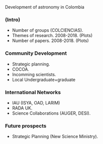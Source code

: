 Development of astronomy in Colombia

### (Intro)

* Number of groups (COLCIENCIAS).
* Themes of research. 2008-2018. (Plots)
* Number of papers. 2008-2018. (Plots)

### Community Development

* Strategic planning.
* COCOA.
* Incomming scientists.
* Local Undergraduate+graduate 

### International Networks

* IAU (ISYA, OAD, LARIM)
* RADA UK.
* Science Collaborations (AUGER, DESI).

### Future prospects

* Strategic Planning (New Science Ministry).


